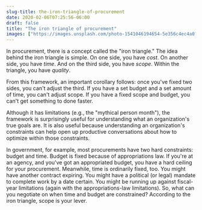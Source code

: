 ```yaml
---
slug-title: the-iron-triangle-of-procurement
date: 2020-02-06T07:25:56-06:00
draft: false
title: "The iron triangle of procurement"
images: ["https://images.unsplash.com/photo-1541046194654-5e356c4ec4a0?ixlib=rb-1.2.1&ixid=eyJhcHBfaWQiOjEyMDd9&auto=format&fit=crop&w=900&q=60"]
---
```


In procurement, there is a concept called the "iron triangle." The idea behind the iron triangle is simple. On one side, you have *cost*. On another side, you have *time*. And on the third side, you have *scope*. Within the triangle, you have *quality*.

From this framework, an important corollary follows: once you've fixed two sides, you can't adjust the third. If you have a set budget and a set amount of time, you can't adjust scope. If you have a fixed scope and budget, you can't get something to done faster.

Although it has limitations (e.g., the "mythical person month"), the framework is surprisingly useful for understanding what an organization's true goals are. It is also useful because understanding an organization's constraints can help open up productive conversations about how to optimize within those constraints.

In government, for example, most procurements have two hard constraints: budget and time. Budget is fixed because of appropriations law. If you're at an agency, and you've got an appropriated budget, you have a hard ceiling for your procurement. Meanwhile, time is ordinarily fixed, too. You might have another contract expiring. You might have a political (or legal) mandate to complete work by a date certain. You might be running up against fiscal-year limitations (again with the appropriations-law limitations). So, what can you negotiate on when time and budget are constrained? According to the iron triangle, scope is your lever.
